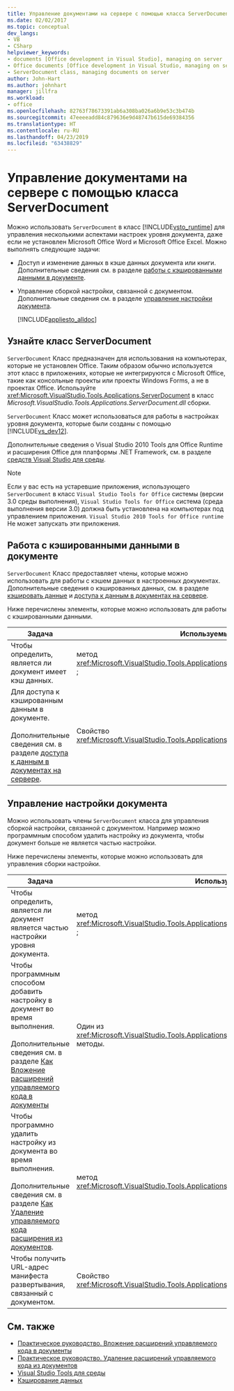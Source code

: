 ```yaml
---
title: Управление документами на сервере с помощью класса ServerDocument
ms.date: 02/02/2017
ms.topic: conceptual
dev_langs:
- VB
- CSharp
helpviewer_keywords:
- documents [Office development in Visual Studio], managing on server
- Office documents [Office development in Visual Studio, managing on server
- ServerDocument class, managing documents on server
author: John-Hart
ms.author: johnhart
manager: jillfra
ms.workload:
- office
ms.openlocfilehash: 82763f78673391ab6a308ba026a6b9e53c3b474b
ms.sourcegitcommit: 47eeeeadd84c879636e9d48747b615de69384356
ms.translationtype: HT
ms.contentlocale: ru-RU
ms.lasthandoff: 04/23/2019
ms.locfileid: "63438829"
---
```

# <a name="manage-documents-on-a-server-by-using-the-serverdocument-class"></a>Управление документами на сервере с помощью класса ServerDocument
  Можно использовать `ServerDocument` в класс [!INCLUDE[vsto_runtime](../vsto/includes/vsto-runtime-md.md)] для управления несколькими аспектами настроек уровня документа, даже если не установлен Microsoft Office Word и Microsoft Office Excel. Можно выполнять следующие задачи:

- Доступ и изменение данных в кэше данных документа или книги. Дополнительные сведения см. в разделе [работы с кэшированными данными в документе](#CachedData).

- Управление сборкой настройки, связанной с документом. Дополнительные сведения см. в разделе [управление настройки документа](#CustomizationInfo).

  [!INCLUDE[appliesto_alldoc](../vsto/includes/appliesto-alldoc-md.md)]

## <a name="understand-the-serverdocument-class"></a>Узнайте класс ServerDocument
 `ServerDocument` Класс предназначен для использования на компьютерах, которые не установлен Office. Таким образом обычно используется этот класс в приложениях, которые не интегрируются с Microsoft Office, такие как консольные проекты или проекты Windows Forms, а не в проектах Office. Используйте <xref:Microsoft.VisualStudio.Tools.Applications.ServerDocument> в класс *Microsoft.VisualStudio.Tools.Applications.ServerDocument.dll* сборки.

 `ServerDocument` Класс может использоваться для работы в настройках уровня документа, которые были созданы с помощью [!INCLUDE[vs_dev12](../vsto/includes/vs-dev12-md.md)].

 Дополнительные сведения о Visual Studio 2010 Tools для Office Runtime и расширения Office для платформы .NET Framework, см. в разделе [средств Visual Studio для среды](../vsto/visual-studio-tools-for-office-runtime-overview.md).

> [!NOTE]
> Если у вас есть на устаревшие приложения, использующего `ServerDocument` в класс `Visual Studio Tools for Office` системы (версии 3.0 среды выполнения), `Visual Studio Tools for Office` система (среда выполнения версии 3.0) должна быть установлена на компьютерах под управлением приложения. `Visual Studio 2010 Tools for Office runtime` Не может запускать эти приложения.

## <a name="CachedData"></a> Работа с кэшированными данными в документе
 `ServerDocument` Класс предоставляет члены, которые можно использовать для работы с кэшем данных в настроенных документах. Дополнительные сведения о кэшированных данных, см. в разделе [кэшировать данные](../vsto/caching-data.md) и [доступа к данным в документах на сервере](../vsto/accessing-data-in-documents-on-the-server.md).

 Ниже перечислены элементы, которые можно использовать для работы с кэшированными данными.

|Задача|Используемый член|
|----------|-------------------|
|Чтобы определить, является ли документ имеет кэш данных.|метод <xref:Microsoft.VisualStudio.Tools.Applications.ServerDocument.IsCacheEnabled%2A> ;|
|Для доступа к кэшированным данным в документе.<br /><br /> Дополнительные сведения см. в разделе [доступа к данным в документах на сервере](../vsto/accessing-data-in-documents-on-the-server.md).|Свойство <xref:Microsoft.VisualStudio.Tools.Applications.ServerDocument.CachedData%2A>.|

## <a name="CustomizationInfo"></a> Управление настройки документа
 Можно использовать члены `ServerDocument` класса для управления сборкой настройки, связанной с документом. Например можно программным способом удалить настройку из документа, чтобы документ больше не является частью настройки.

 Ниже перечислены элементы, которые можно использовать для управления сборки настройки.

|Задача|Используемый член|
|----------|-------------------|
|Чтобы определить, является ли документ является частью настройки уровня документа.|метод <xref:Microsoft.VisualStudio.Tools.Applications.ServerDocument.GetCustomizationVersion%2A> ;|
|Чтобы программным способом добавить настройку в документ во время выполнения.<br /><br /> Дополнительные сведения см. в разделе [Как Вложение расширений управляемого кода в документы](../vsto/how-to-attach-managed-code-extensions-to-documents.md)|Один из <xref:Microsoft.VisualStudio.Tools.Applications.ServerDocument.AddCustomization%2A> методы.|
|Чтобы программно удалить настройку из документа во время выполнения.<br /><br /> Дополнительные сведения см. в разделе [Как Удаление управляемого кода расширения из документов](../vsto/how-to-remove-managed-code-extensions-from-documents.md).|метод <xref:Microsoft.VisualStudio.Tools.Applications.ServerDocument.RemoveCustomization%2A> ;|
|Чтобы получить URL-адрес манифеста развертывания, связанный с документом.|Свойство <xref:Microsoft.VisualStudio.Tools.Applications.ServerDocument.DeploymentManifestUrl%2A>.|

## <a name="see-also"></a>См. также
- [Практическое руководство. Вложение расширений управляемого кода в документы](../vsto/how-to-attach-managed-code-extensions-to-documents.md)
- [Практическое руководство. Удаление расширений управляемого кода из документов](../vsto/how-to-remove-managed-code-extensions-from-documents.md)
- [Visual Studio Tools для среды](../vsto/visual-studio-tools-for-office-runtime-overview.md)
- [Кэширование данных](../vsto/caching-data.md)
